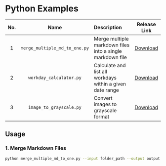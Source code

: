 # Python Examples

| No. | Name | Description | Release Link |
|:---:|:----:|:------------|:------------:|
| 1 | `merge_multiple_md_to_one.py` | Merge multiple markdown files into a single markdown file | [Download](https://github.com/lishige/python/releases/tag/merge_multiple_md_to_one) |
| 2 | `workday_calculator.py` | Calculate and list all workdays within a given date range | [Download](https://github.com/lishige/python/releases/tag/workday_calculator) |
| 3 | `image_to_grayscale.py` | Convert images to grayscale format | [Download](https://github.com/lishige/python/releases/tag/image_to_grayscale) |

## Usage

### 1. Merge Markdown Files
```bash
python merge_multiple_md_to_one.py --input folder_path --output output.md
